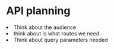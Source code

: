 API planning
============

<li>Think about the audience</li>
<li> think about is what routes we need</li>
 <li>Think about query parameters needed</li>

